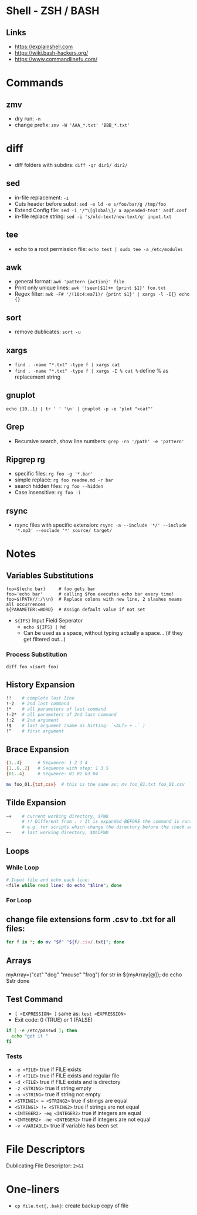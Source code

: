 # Shell - ZSH / BASH

## Links

* https://explainshell.com
* https://wiki.bash-hackers.org/
* https://www.commandlinefu.com/

# Commands

## zmv

* dry run: `-n`
* change prefix: `zmv -W 'AAA_*.txt' 'BBB_*.txt'`

# diff

* diff folders with subdirs: `diff -qr dir1/ dir2/`

## sed

* in-file replacement: `-i`
* Cuts header before subst: `sed -e ld -e s/foo/bar/g /tmp/foo` 
* Extend Config file: `sed -i '/^\[global\]/ a appended-text' asdf.conf`
* in-file replace string: `sed -i 's/old-text/new-text/g' input.txt`

## tee

* echo to a root permission file: `echo test | sudo tee -a /etc/modules`

## awk

* general format: `awk 'pattern {action}' file`
* Print only unique lines: `awk '!seen[$1]++ {print $1}' foo.txt `
* Regex filter: `awk -F# '/(10c4:ea71)/ {print $1}' | xargs -l -I{} echo {}`

## sort

* remove dublicates: `sort -u`

## xargs

* `find . -name "*.txt" -type f | xargs cat`
* `find . -name "*.txt" -type f | xargs -I % cat %`   define % as replacement string 

## gnuplot
```
echo {10..1} | tr ' ' '\n' | gnuplot -p -e 'plot "<cat"' 
```

## Grep

* Recursive search, show line numbers: `grep -rn '/path' -e 'pattern'`


## Ripgrep rg

* specific files: `rg foo -g '*.bar'`
* simple replace: `rg foo readme.md -r bar`
* search hidden files: `rg foo --hidden`
* Case insensitive: `rg foo -i`

## rsync

* rsync files with specific extension: `rsync -a --include '*/' --include '*.mp3' --exclude '*' source/ target/`

# Notes

## Variables Substitutions

```
foo=$(echo bar)     # foo gets bar
foo='echo bar'      # calling $foo executes echo bar every time!
foo=$(PATH//:/\\n}  # Replace colons with new line, 2 slashes means all occurrences
${PARAMETER:=WORD}  # Assign default value if not set
```

* `${IFS}` Input Field Seperator
  * `echo ${IFS} | hd` 
  * Can be used as a space, without typing actually a space... (if they get filtered out...)

### Process Substitution

```
diff foo <(sort foo)
```

## History Expansion

```bash
!!    # complete last line
!-2   # 2nd last command
!*    # all parameters of last command
!-2*  # all parameters of 2nd last command
!:2   # 2nd argument
!$    # last argument (same as hitting: `<ALT> + .` )
!^    # first argument
```

## Brace Expansion

```bash
{1..4}      # Sequence: 1 2 3 4
{1..6..2}   # Sequence with step: 1 3 5
{01..4}     # Sequence: 01 02 03 04

mv foo_01.{txt,csv}  # this is the same as: mv foo_01.txt foo_01.csv
```

## Tilde Expansion

```bash
~+    # current working directory, $PWD
      # !! Different from . ! It is expanded BEFORE the command is run! 
      # e.g. for scripts which change the directory before the check arguments
~-    # last working directory, $OLDPWD
```

## Loops

### While Loop

```bash
# Input file and echo each line:
<file while read line: do echo "$line"; done

```

### For Loop

## change file extensions form .csv to .txt for all files:
```bash
for f in *; do mv "$f" "${f/.csv/.txt}"; done
```

## Arrays

myArray=("cat" "dog" "mouse" "frog")
for str in ${myArray[@]}; do
  echo $str
done

## Test Command

* `[ <EXPRESSION> ]` same as:  `test <EXPRESSION>`
* Exit code: 0 (TRUE) or 1 (FALSE)

```bash
if [ -e /etc/passwd ]; then
  echo "got it "
fi
```

### Tests

* `-e <FILE>` true if FILE exists
* `-f <FILE>` true if FILE exists and regular file
* `-d <FILE>` true if FILE exists and is directory 
* `-z <STRING>` true if string empty
* `-n <STRING>` true if string not empty
* `<STRING1> = <STRING2>` true if strings are equal
* `<STRING1> != <STRING2>` true if strings are not equal
* `<INTEGER2> -eq <INTEGER2>` true if integers are equal
* `<INTEGER2> -ne <INTEGER2>` true if integers are not equal
* `-v <VARIABLE>` true if variable has been set

# File Descriptors

Dublicating File Descriptor: `2>&1`

# One-liners

* `cp file.txt{,.bak}`: create backup copy of file 

